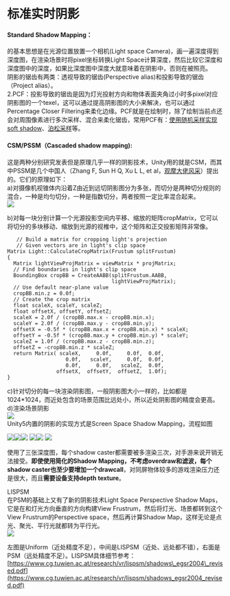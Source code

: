 # 标准实时阴影

#### Standard Shadow Mapping：

的基本思想是在光源位置放置一个相机\(Light space Camera\)，画一遍深度得到深度图，在渲染场景时将pixel坐标转换Light Space计算深度，然后比较它深度和深度图中的深度，如果比深度图中深度大就意味着在阴影中，否则在被照亮。  
阴影的锯齿有两类：透视导致的锯齿\(Perspective alias\)和投影导致的锯齿（Project alias）。  
2.PCF：投影导致的锯齿是因为灯光投射方向和物体表面夹角过小时多pixel对应阴影图的一个texel，这可以通过提高阴影图的大小来解决，也可以通过Percentage Closer Filtering来柔化边缘。PCF就是在绘制时，除了绘制当前点还会对周围像素进行多次采样、混合来柔化锯齿，常用PCF有：[使用随机采样实现soft shadow](https://link.zhihu.com/?target=http%3A//blog.csdn.net/candycat1992/article/details/8981370)、[泊松采样](https://link.zhihu.com/?target=http%3A//www.ownself.org/blog/2010/percentage-closer-filtering.html)等。

 

#### CSM/PSSM（Cascaded shadow mapping\):

这是两种分别研究发表但是原理几乎一样的阴影技术，Unity用的就是CSM，而其中PSSM是几个中国人（Zhang F, Sun H Q, Xu L L, et al，[观摩大佬风采](https://link.zhihu.com/?target=http%3A//cs.scu.edu.cn/cs/xyxw/webinfo/2014/05/1397522799914515.htm)）提出的。它们的原理如下：  
a\)对摄像机视锥体内沿着Z由近到远切阴影图分为多张，而切分是两种切分规则的混合，一种是均匀切分，一种是指数切分，两者按照一定比率混合起来。  
![](https://pic2.zhimg.com/80/v2-0ae72a1c96b4279b6b085e00c26f57ad_720w.png)  
  
b\)对每一块分别计算一个光源投影空间内平移、缩放的矩阵cropMatrix，它可以将切分的多块移动、缩放到光源的视椎中，这个矩阵和正交投影矩阵非常像。  


```text
   // Build a matrix for cropping light's projection
   // Given vectors are in light's clip space
Matrix Light::CalculateCropMatrix(Frustum splitFrustum)
{
  Matrix lightViewProjMatrix = viewMatrix * projMatrix;
  // Find boundaries in light's clip space
  BoundingBox cropBB = CreateAABB(splitFrustum.AABB,
                                  lightViewProjMatrix);
  // Use default near-plane value
  cropBB.min.z = 0.0f;
  // Create the crop matrix
  float scaleX, scaleY, scaleZ;
  float offsetX, offsetY, offsetZ;
  scaleX = 2.0f / (cropBB.max.x - cropBB.min.x);
  scaleY = 2.0f / (cropBB.max.y - cropBB.min.y);
  offsetX = -0.5f * (cropBB.max.x + cropBB.min.x) * scaleX;
  offsetY = -0.5f * (cropBB.max.y + cropBB.min.y) * scaleY;
  scaleZ = 1.0f / (cropBB.max.z - cropBB.min.z);
  offsetZ = -cropBB.min.z * scaleZ;
  return Matrix( scaleX,     0.0f,     0.0f,  0.0f,
                   0.0f,   scaleY,     0.0f,  0.0f,
                   0.0f,     0.0f,   scaleZ,  0.0f,
                offsetX,  offsetY,  offsetZ,  1.0f);
}
```

c\)针对切分的每一块渲染阴影图，一般阴影图大小一样的，比如都是1024\*1024，而近处包含的场景范围比远处小，所以近处阴影图的精度会更高。  
d\)渲染场景阴影  
![](https://pic4.zhimg.com/80/v2-0a754fdc0b823495b997af96ab509c53_720w.jpg)  
Unity5内置的阴影的实现方式是Screen Space Shadow Mapping，流程如图

 ![](http://km.oa.com/files/photos/pictures/201707/1499402620_97_w292_h178.png)![](http://km.oa.com/files/photos/pictures/201707/1499402620_17_w292_h178.png)![](http://km.oa.com/files/photos/pictures/201707/1499402620_56_w292_h218.png) ![](http://km.oa.com/files/photos/pictures/201707/1499402620_74_w292_h173.png)![](http://km.oa.com/articles/show/329935?from=iSearch)  ![](http://km.oa.com/articles/show/329935?from=iSearch)

使用了三张深度图，每个shadow caster都需要被多渲染三次，对手游来说开销无法接受。**即使使用简化的Shadow Mapping，不考虑overdraw和滤波，每个shadow caster也至少要增加一个drawcall**，对同屏物体较多的游戏渲染压力还是很大，而且**需要设备支持depth texture**。

LISPSM  
在PSM的基础上又有了新的阴影技术Light Space Perspective Shadow Maps，它是在和灯光方向垂直的方向构建View Frustrum，然后将灯光、场景都转到这个View Frustrum的Perspective space，然后再计算Shadow Map，这样无论是点光、聚光、平行光就都转为平行光。  
![](http://uwa-ducument-img.oss-cn-beijing.aliyuncs.com/Blog/usparkle_shadow/14.png)

左图是Uniform（近处精度不足），中间是LISPSM（近处、远处都不错），右面是PSM（远处精度不足）。LISPSM具体细节参考：  
[https://www.cg.tuwien.ac.at/research/vr/lispsm/shadows\_egsr2004\_revised.pdf](https://www.cg.tuwien.ac.at/research/vr/lispsm/shadows_egsr2004_revised.pdf)

